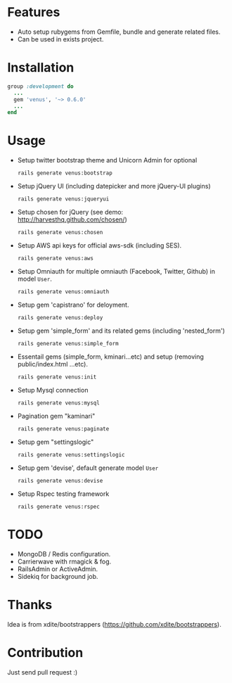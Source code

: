 Features
========

* Auto setup rubygems from Gemfile, bundle and generate related files.
* Can be used in exists project.

Installation
============

```ruby
group :development do
  ...
  gem 'venus', '~> 0.6.0'
  ...
end
```

Usage
=====

* Setup twitter bootstrap theme and Unicorn Admin for optional
  
  ```
  rails generate venus:bootstrap
  ```

* Setup jQuery UI (including datepicker and more jQuery-UI plugins)
  
  ```
  rails generate venus:jqueryui
  ```

* Setup chosen for jQuery (see demo: http://harvesthq.github.com/chosen/)
  
  ```
  rails generate venus:chosen
  ```

* Setup AWS api keys for official aws-sdk (including SES).

  ```
  rails generate venus:aws
  ```

* Setup Omniauth for multiple omniauth (Facebook, Twitter, Github) in model `User`.

  ```
  rails generate venus:omniauth
  ```

* Setup gem 'capistrano' for deloyment.

  ```
  rails generate venus:deploy
  ```

* Setup gem 'simple_form' and its related gems (including 'nested_form')

  ```
  rails generate venus:simple_form
  ```

* Essentail gems (simple_form, kminari...etc) and setup (removing public/index.html ...etc).

  ```
  rails generate venus:init
  ```

* Setup Mysql connection

  ```
  rails generate venus:mysql
  ```

* Pagination gem "kaminari"

  ```
  rails generate venus:paginate
  ```

* Setup gem "settingslogic"

  ```
  rails generate venus:settingslogic
  ```

* Setup gem 'devise', default generate model `User`

  ```
  rails generate venus:devise
  ```

* Setup Rspec testing framework

  ```
  rails generate venus:rspec
  ```

TODO
====

* MongoDB / Redis configuration.
* Carrierwave with rmagick & fog.
* RailsAdmin or ActiveAdmin.
* Sidekiq for background job.

Thanks
======

Idea is from xdite/bootstrappers (https://github.com/xdite/bootstrappers).

Contribution
============

Just send pull request :)